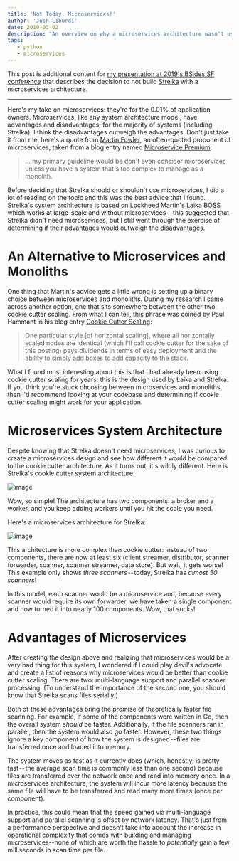 ```yaml
---
title: 'Not Today, Microservices!'
author: 'Josh Liburdi'
date: 2019-03-02
description: "An overview on why a microservices architecture wasn't used in the development of Strelka."
tags:
   - python
   - microservices
---
```


This post is additional content for [my presentation at 2019's BSides SF conference](/docs/speaking/2019_bsides_sf_beyond_av_detection_oriented_file_analysis.pdf) that describes the decision to not build [Strelka](https://github.com/target/strelka) with a microservices architecture.

---

Here's my take on microservices: they're for the 0.01% of application owners. Microservices, like any system architecture model, have advantages and disadvantages; for the majority of systems (including Strelka), I think the disadvantages outweigh the advantages. Don't just take it from me, here's a quote from [Martin Fowler](https://en.wikipedia.org/wiki/Martin_Fowler_(software_engineer)), an often-quoted proponent of microservices, taken from a blog entry named [Microservice Premium](https://martinfowler.com/bliki/MicroservicePremium.html):

> … my primary guideline would be don't even consider microservices unless you have a system that's too complex to manage as a monolith.

Before deciding that Strelka should or shouldn't use microservices, I did a lot of reading on the topic and this was the best advice that I found. Strelka's system architecture is based on [Lockheed Martin's Laika BOSS](https://github.com/lmco/laikaboss) which works at large-scale and without microservices -- this suggested that Strelka didn't need microservices, but I still went through the exercise of determining if their advantages would outweigh the disadvantages.

# An Alternative to Microservices and Monoliths
One thing that Martin's advice gets a little wrong is setting up a binary choice between microservices and monoliths. During my research I came across another option, one that sits somewhere between the other two: cookie cutter scaling. From what I can tell, this phrase was coined by Paul Hammant in his blog entry [Cookie Cutter Scaling](https://paulhammant.com/2011/11/29/cookie-cutter-scaling/):

> One particular style [of horizontal scaling], where all horizontally scaled nodes are identical (which I'll call cookie cutter for the sake of this posting) pays dividends in terms of easy deployment and the ability to simply add boxes to add capacity to the stack.

What I found most interesting about this is that I had already been using cookie cutter scaling for years: this is the design used by Laika and Strelka. If you think you're stuck choosing between microservices and monoliths, then I'd recommend looking at your codebase and determining if cookie cutter scaling might work for your application.

# Microservices System Architecture
Despite knowing that Strelka doesn't need microservices, I was curious to create a microservices design and see how different it would be compared to the cookie cutter architecture. As it turns out, it's wildly different. Here is Strelka's cookie cutter system architecture: 

![image](/images/writing/2019_not_today_microservices_0.jpg)

Wow, so simple! The architecture has two components: a broker and a worker, and you keep adding workers until you hit the scale you need.

Here's a microservices architecture for Strelka:

![image](/images/writing/2019_not_today_microservices_1.jpg)

This architecture is more complex than cookie cutter: instead of two components, there are now at least six (client streamer, distributor, scanner forwarder, scanner, scanner streamer, data store). But wait, it gets worse! This example only shows *three scanners* -- today, Strelka has *almost 50 scanners*! 

In this model, each scanner would be a microservice and, because every scanner would require its own forwarder, we have taken a single component and now turned it into nearly 100 components. Wow, that sucks!

# Advantages of Microservices
After creating the design above and realizing that microservices would be a very bad thing for this system, I wondered if I could play devil's advocate and create a list of reasons why microservices would be better than cookie cutter scaling. There are two: multi-language support and parallel scanner processing. (To understand the importance of the second one, you should know that Strelka scans files serially.)

Both of these advantages bring the promise of theoretically faster file scanning. For example, if some of the components were written in Go, then the overall system *should* be faster. Additionally, if the file scanners ran in parallel, then the system would also go faster. However, these two things ignore a key component of how the system is designed -- files are transferred once and loaded into memory.

The system moves as fast as it currently does (which, honestly, is pretty fast -- the average scan time is commonly less than one second) because files are transferred over the network once and read into memory once. In a microservices architecture, the system will incur more latency because the same file will have to be transferred and read many more times (once per component). 

In practice, this could mean that the speed gained via multi-language support and parallel scanning is offset by network latency. That's just from a performance perspective and doesn't take into account the increase in operational complexity that comes with building and managing microservices--none of which are worth the hassle to *potentially* gain a few milliseconds in scan time per file.
